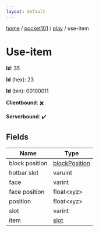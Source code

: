 ```yaml
---
layout: default
---
```


[home](/)  /  [pocket101](/protocol/pocket101)  /  [play](/protocol/pocket101/play)  /  use-item

# Use-item

**Id**: 35

**Id** (hex): 23

**Id** (bin): 00100011

**Clientbound**: ✖️

**Serverbound**: ✔️

## Fields

Name | Type
---|---
block position | [blockPosition](/protocol/pocket101/types/block-position)
hotbar slot | varuint
face | varint
face position | float&lt;xyz&gt;
position | float&lt;xyz&gt;
slot | varint
item | [slot](/protocol/pocket101/types/slot)

